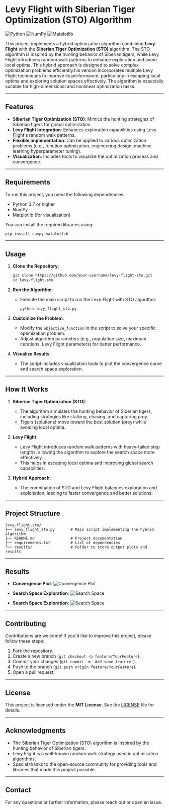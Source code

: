 
# Levy Flight with Siberian Tiger Optimization (STO) Algorithm

![Python](https://img.shields.io/badge/Python-3.7%2B-blue) 
![NumPy](https://img.shields.io/badge/NumPy-1.20%2B-green) 
![Matplotlib](https://img.shields.io/badge/Matplotlib-3.0%2B-orange)

This project implements a hybrid optimization algorithm combining **Levy Flight** with the **Siberian Tiger Optimization (STO)** algorithm. The STO algorithm is inspired by the hunting behavior of Siberian tigers, while Levy Flight introduces random walk patterns to enhance exploration and avoid local optima. This hybrid approach is designed to solve complex optimization problems efficiently.his version incorporates multiple Levy Flight techniques to improve its performance, particularly in escaping local optima and exploring solution spaces effectively. The algorithm is especially suitable for high-dimensional and nonlinear optimization tasks.

---

## Features

- **Siberian Tiger Optimization (STO)**: Mimics the hunting strategies of Siberian tigers for global optimization.
- **Levy Flight Integration**: Enhances exploration capabilities using Levy Flight's random walk patterns.
- **Flexible Implementation**: Can be applied to various optimization problems (e.g., function optimization, engineering design, machine learning hyperparameter tuning).
- **Visualization**: Includes tools to visualize the optimization process and convergence.

---

## Requirements

To run this project, you need the following dependencies:

- Python 3.7 or higher
- NumPy
- Matplotlib (for visualization)

You can install the required libraries using:

```bash
pip install numpy matplotlib
```

---

## Usage

1. **Clone the Repository**:
   ```bash
   git clone https://github.com/your-username/levy-flight-sto.git
   cd levy-flight-sto
   ```

2. **Run the Algorithm**:
   - Execute the main script to run the Levy Flight with STO algorithm:
     ```bash
     python levy_flight_sto.py
     ```

3. **Customize the Problem**:
   - Modify the `objective_function` in the script to solve your specific optimization problem.
   - Adjust algorithm parameters (e.g., population size, maximum iterations, Levy Flight parameters) for better performance.

4. **Visualize Results**:
   - The script includes visualization tools to plot the convergence curve and search space exploration.

---

## How It Works

1. **Siberian Tiger Optimization (STO)**:
   - The algorithm simulates the hunting behavior of Siberian tigers, including strategies like stalking, chasing, and capturing prey.
   - Tigers (solutions) move toward the best solution (prey) while avoiding local optima.

2. **Levy Flight**:
   - Levy Flight introduces random walk patterns with heavy-tailed step lengths, allowing the algorithm to explore the search space more effectively.
   - This helps in escaping local optima and improving global search capabilities.

3. **Hybrid Approach**:
   - The combination of STO and Levy Flight balances exploration and exploitation, leading to faster convergence and better solutions.

---

## Project Structure

```
levy-flight-sto/
├── levy_flight_sto.py       # Main script implementing the hybrid algorithm
├── README.md                # Project documentation
├── requirements.txt         # List of dependencies
└── results/                 # Folder to store output plots and results
```

---

## Results

- **Convergence Plot**:
  ![Convergence Plot](Graphs/)

- **Search Space Exploration**:
  ![Search Space](Graphs/)
- **Search Space Exploration**:
  ![Search Space](https://drive.google.com/drive/folders/1kx4PTXpm5S2REtQACf5iZSqC1ZBkpOwh)
---

## Contributing

Contributions are welcome! If you'd like to improve this project, please follow these steps:

1. Fork the repository.
2. Create a new branch (`git checkout -b feature/YourFeature`).
3. Commit your changes (`git commit -m 'Add some feature'`).
4. Push to the branch (`git push origin feature/YourFeature`).
5. Open a pull request.

---

## License

This project is licensed under the **MIT License**. See the [LICENSE](LICENSE) file for details.

---

## Acknowledgments

- The Siberian Tiger Optimization (STO) algorithm is inspired by the hunting behavior of Siberian tigers.
- Levy Flight is a well-known random walk strategy used in optimization algorithms.
- Special thanks to the open-source community for providing tools and libraries that made this project possible.

---

## Contact

For any questions or further information, please reach out or open an issue.
